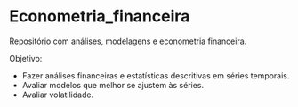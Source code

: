 # Econometria_financeira

Repositório com análises, modelagens e econometria financeira. 
 

Objetivo:
* Fazer análises financeiras e estatísticas descritivas em séries temporais.
* Avaliar modelos que melhor se ajustem às séries.
* Avaliar volatilidade.
